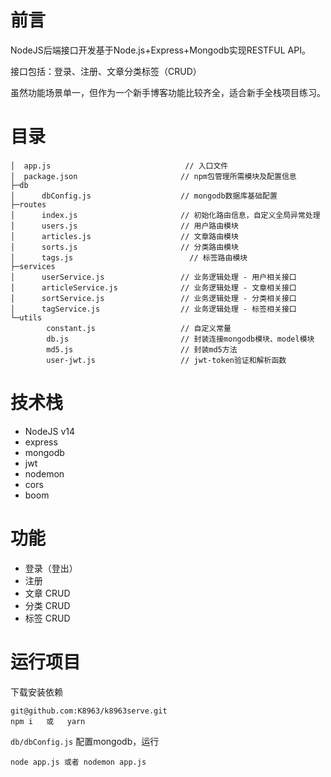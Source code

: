 # 前言

NodeJS后端接口开发基于Node.js+Express+Mongodb实现RESTFUL API。

接口包括：登录、注册、文章分类标签（CRUD）

虽然功能场景单一，但作为一个新手博客功能比较齐全，适合新手全栈项目练习。

# 目录

```
│  app.js                              // 入口文件
│  package.json                       // npm包管理所需模块及配置信息
├─db
│      dbConfig.js                    // mongodb数据库基础配置
├─routes
│      index.js                       // 初始化路由信息，自定义全局异常处理
│      users.js                       // 用户路由模块
│      articles.js                    // 文章路由模块
│      sorts.js                       // 分类路由模块
│      tags.js                       	// 标签路由模块
├─services
│      userService.js                 // 业务逻辑处理 - 用户相关接口
│      articleService.js              // 业务逻辑处理 - 文章相关接口
│      sortService.js                 // 业务逻辑处理 - 分类相关接口
│      tagService.js                  // 业务逻辑处理 - 标签相关接口
└─utils
        constant.js                   // 自定义常量
        db.js                         // 封装连接mongodb模块、model模块
        md5.js                        // 封装md5方法
        user-jwt.js                   // jwt-token验证和解析函数
```

# 技术栈

 * NodeJS v14
 * express
 * mongodb
 * jwt
 * nodemon
 * cors
 * boom

# 功能

* 登录（登出）
* 注册
* 文章 CRUD
* 分类 CRUD
* 标签 CRUD

# 运行项目

下载安装依赖

```
git@github.com:K8963/k8963serve.git
npm i	或	yarn
```

`db/dbConfig.js` 配置mongodb，运行

```
node app.js	或者 nodemon app.js
```


